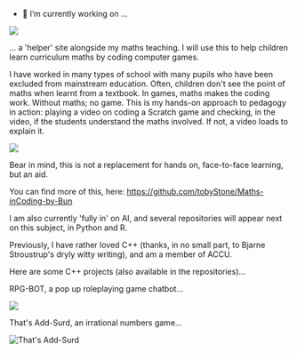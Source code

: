 - 🔭 I’m currently working on ...

![](https://github.com/tobyStone/Maths-inCoding-Website-Server/blob/main/gif_folder/front%20page%20maths%20inCoding.gif)


... a 'helper' site alongside my maths teaching. I will use this to help children learn curriculum maths by coding computer games.  

I have worked in many types of school with many pupils who have been excluded from mainstream education. Often, children don't see the point of maths when learnt from a textbook. In games, maths makes the coding work. Without maths; no game. This is my hands-on approach to pedagogy in action: playing a video on coding a Scratch game and checking, in the video, if the students understand the maths involved. If not, a video loads to explain it. 

![](https://github.com/tobyStone/Maths-inCoding-Website-Server/blob/main/gif_folder/run%20through%20of%20facility.gif)

Bear in mind, this is not a replacement for hands on, face-to-face learning, but an aid.

You can find more of this, here: https://github.com/tobyStone/Maths-inCoding-by-Bun

I am also currently 'fully in' on AI, and several repositories will appear next on this subject, in Python and R.

Previously, I have rather loved C++ (thanks, in no small part, to Bjarne Stroustrup's dryly witty writing), and am a member of ACCU.

Here are some C++ projects (also available in the repositories)...

RPG-BOT, a pop up roleplaying game chatbot...


![](https://github.com/tobyStone/RPG-BOT-Git/blob/main/screenshotRPG-BOT.JPG)


That's Add-Surd, an irrational numbers game...

![That's Add-Surd](https://user-images.githubusercontent.com/40922682/114428960-ba7b6680-9bb4-11eb-91f3-eed0a35d884a.JPG)





<!--
**tobyStone/tobyStone** is a ✨ _special_ ✨ repository because its `README.md` (this file) appears on your GitHub profile.


